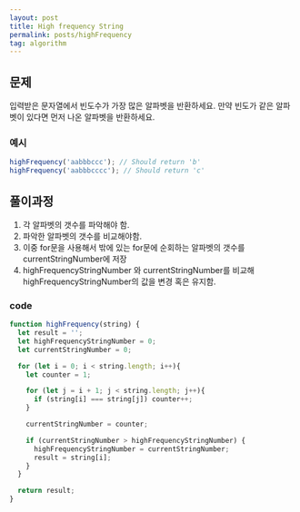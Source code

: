 ```yaml
---
layout: post
title: High frequency String
permalink: posts/highFrequency
tag: algorithm
---
```

## 문제
입력받은 문자열에서 빈도수가 가장 많은 알파벳을 반환하세요. 만약 빈도가 같은 알파벳이 있다면 먼저 나온 알파벳을 반환하세요.

### 예시
```javascript
highFrequency('aabbbccc'); // Should return 'b'
highFrequency('aabbbcccc'); // Should return 'c'

```

## 풀이과정

1. 각 알파벳의 갯수를 파악해야 함.
2. 파악한 알파벳의 갯수를 비교해야함.
3. 이중 for문을 사용해서 밖에 있는 for문에 순회하는 알파벳의 갯수를 currentStringNumber에 저장
4. highFrequencyStringNumber 와 currentStringNumber를 비교해 highFrequencyStringNumber의 값을 변경 혹은 유지함.

### code
```javascript
function highFrequency(string) {
  let result = '';
  let highFrequencyStringNumber = 0;
  let currentStringNumber = 0;

  for (let i = 0; i < string.length; i++){
    let counter = 1;

    for (let j = i + 1; j < string.length; j++){
      if (string[i] === string[j]) counter++;
    }

    currentStringNumber = counter;

    if (currentStringNumber > highFrequencyStringNumber) {
      highFrequencyStringNumber = currentStringNumber;
      result = string[i];
    }
  }

  return result;
}
```
